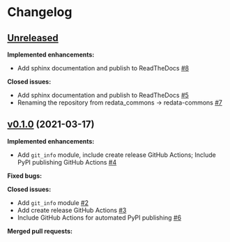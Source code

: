 # Changelog

## [Unreleased](https://github.com/UAL-ODIS/redata-commons/tree/HEAD)

**Implemented enhancements:**
 - Add sphinx documentation and publish to ReadTheDocs [#8](http://github.com/UAL-ODIS/redata-commons/pull/8)

**Closed issues:**
 - Add sphinx documentation and publish to ReadTheDocs [#5](http://github.com/UAL-ODIS/redata-commons/issues/5)
 - Renaming the repository from redata_commons -> redata-commons [#7](http://github.com/UAL-ODIS/redata-commons/issues/7)


## [v0.1.0](https://github.com/UAL-ODIS/redata-commons/tree/v0.1.0) (2021-03-17)

**Implemented enhancements:**
 - Add `git_info` module, include create release GitHub Actions; Include PyPI
   publishing GitHub Actions [#4](github.com/UAL-ODIS/redata-commons/pull/4)

**Fixed bugs:**

**Closed issues:**
 - Add `git_info` module [#2](http://github.com/UAL-ODIS/redata-commons/issues/2)
 - Add create release GitHub Actions [#3](http://github.com/UAL-ODIS/redata-commons/issues/3)
 - Include GitHub Actions for automated PyPI publishing [#6](http://github.com/UAL-ODIS/redata-commons/issues/2)
   
**Merged pull requests:**

<!-- TEMPLATE
## [vXX.YY.ZZ](https://github.com/UAL-ODIS/redata-commons/tree/vXX.YY.ZZ) (YYYY-MM-DD)

**Implemented enhancements:**
 - `______` [#XX](http://github.com/UAL-ODIS/redata-commons/pull/XX)

**Fixed bugs:**
 - `______` [#XX](http://github.com/UAL-ODIS/redata-commons/issues/XX)

**Closed issues:**
 - `______` [#XX](http://github.com/UAL-ODIS/redata-commons/issues/XX)

**Merged pull requests:**
 - `______` [#XX](http://github.com/UAL-ODIS/redata-commons/pull/XX)

-->

